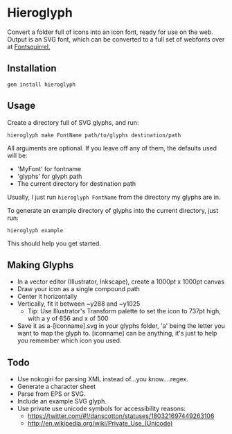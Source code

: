 # Hieroglyph

Convert a folder full of icons into an icon font, ready for use on the web. Output is an SVG font, which can be converted to a full set of webfonts over at [Fontsquirrel.](http://www.fontsquirrel.com/fontface/generator)

## Installation

	gem install hieroglyph

## Usage

Create a directory full of SVG glyphs, and run:

	hieroglyph make FontName path/to/glyphs destination/path

All arguments are optional. If you leave off any of them, the defaults used will be:

- 'MyFont' for fontname
- 'glyphs' for glyph path
- The current directory for destination path

Usually, I just run <code>hieroglyph FontName</code> from the directory my glyphs are in.

To generate an example directory of glyphs into the current directory, just run:

	hieroglyph example

This should help you get started.

## Making Glyphs

- In a vector editor (Illustrator, Inkscape), create a 1000pt x 1000pt canvas
- Draw your icon as a single compound path
- Center it horizontally
- Vertically, fit it between ~y288 and ~y1025
	- Tip: Use Illustrator's Transform palette to set the icon to 737pt high, with a y of 656 and x of 500
- Save it as a-[iconname].svg in your glyphs folder, 'a' being the letter you want to map the glyph to. [iconname] can be anything, it's just to help you remember which icon you used.

## Todo

- Use nokogiri for parsing XML instead of...you know....regex.
- Generate a character sheet
- Parse from EPS or SVG.
- Include an example SVG glyph.
- Use private use unicode symbols for accessibility reasons:
	- https://twitter.com/#!/danscotton/statuses/180321697449263106
	- http://en.wikipedia.org/wiki/Private_Use_(Unicode)
